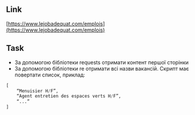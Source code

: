 ## Link

[https://www.lejobadequat.com/emplois](https://www.lejobadequat.com/emplois)

## Task

- За допомогою бібліотеки requests отримати контент першої сторінки
- За допомогою бібліотеки re отримати всі назви вакансій. Скрипт має повертати список, приклад: 

```python
[
    “Menuisier H/F”,
    “Agent entretien des espaces verts H/F”,
    “...”
]
```

